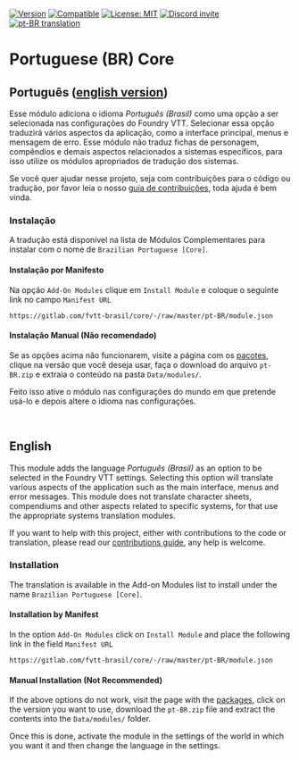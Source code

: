 [![Version](https://img.shields.io/badge/dynamic/json?color=blue&style=flat-square&label=Version&prefix=v&query=version&url=https%3A%2F%2Fgitlab.com%2Ffoundryvtt-pt-br%2Fcore%2F-%2Fraw%2Fmaster%2Fpt-BR%2Fmodule.json)](https://gitlab.com/fvtt-brasil/core) [![Compatible](https://img.shields.io/badge/dynamic/json?color=orange&style=flat-square&label=Compatible&prefix=v&query=compatibleCoreVersion&url=https%3A%2F%2Fgitlab.com%2Ffoundryvtt-pt-br%2Fcore%2F-%2Fraw%2Fmaster%2Fpt-BR%2Fmodule.json)](http://foundryvtt.com/) [![License: MIT](https://img.shields.io/badge/License-MIT-yellow?style=flat-square)](https://opensource.org/licenses/MIT) [![Discord invite](https://img.shields.io/badge/Chat-on_Discord-blue?logo=discord&style=flat-square&logoColor=white)](https://discord.gg/XNC86FBnQ2) [![pt-BR translation](https://img.shields.io/badge/dynamic/json?color=blue&label=pt-BR&style=flat-square&query=%24.progress.0.data.translationProgress&url=https%3A%2F%2Fbadges.awesome-crowdin.com%2Fstats-200008372-2.json)](https://fvtt.crowdin.com/core)



Portuguese (BR) Core
====================

## Português ([english version](#english "English version"))

Esse módulo adiciona o idioma *Português (Brasil)* como uma opção a ser selecionada nas configurações do Foundry VTT. Selecionar essa opção traduzirá vários aspectos da aplicação, como a interface principal, menus e mensagem de erro. Esse módulo não traduz fichas de personagem, compêndios e demais aspectos relacionados a sistemas específicos, para isso utilize os módulos apropriados de tradução dos sistemas.

Se você quer ajudar nesse projeto, seja com contribuições para o código ou tradução, por favor leia o nosso [guia de contribuições](CONTRIBUTING.md), toda ajuda é bem vinda.


### Instalação

A tradução está disponível na lista de Módulos Complementares para instalar com o nome de `Brazilian Portuguese [Core]`.

#### Instalação por Manifesto

Na opção `Add-On Modules` clique em `Install Module` e coloque o seguinte link no campo `Manifest URL`

`https://gitlab.com/fvtt-brasil/core/-/raw/master/pt-BR/module.json`

#### Instalação Manual (Não recomendado)

Se as opções acima não funcionarem, visite a página com os [pacotes](https://gitlab.com/fvtt-brasil/core/-/packages), clique na versão que você deseja usar, faça o download do arquivo `pt-BR.zip` e extraia o conteúdo na pasta `Data/modules/`.

Feito isso ative o módulo nas configurações do mundo em que pretende usá-lo e depois altere o idioma nas configurações.

<br/>

## English

This module adds the language *Português (Brasil)* as an option to be selected in the Foundry VTT settings. Selecting this option will translate various aspects of the application such as the main interface, menus and error messages. This module does not translate character sheets, compendiums and other aspects related to specific systems, for that use the appropriate systems translation modules.

If you want to help with this project, either with contributions to the code or translation, please read our [contributions guide](CONTRIBUTING.md), any help is welcome.


### Installation

The translation is available in the Add-on Modules list to install under the name `Brazilian Portuguese [Core]`.

#### Installation by Manifest

In the option `Add-On Modules` click on `Install Module` and place the following link in the field `Manifest URL`

`https://gitlab.com/fvtt-brasil/core/-/raw/master/pt-BR/module.json`

#### Manual Installation (Not Recommended)

If the above options do not work, visit the page with the [packages](https://gitlab.com/fvtt-brasil/core/-/packages), click on the version you want to use, download the `pt-BR.zip` file and extract the contents into the `Data/modules/` folder.

Once this is done, activate the module in the settings of the world in which you want it and then change the language in the settings.
